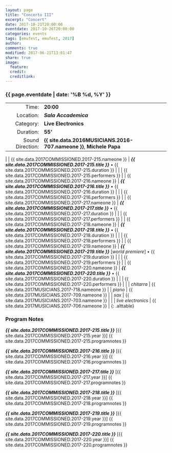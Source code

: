 ```yaml
---
layout: page
title: "Concerto III"
excerpt: "Concert"
date: 2017-10-21T20:00:00
eventdate: 2017-10-26T20:00:00
categories: events
tags: [emufest, emufest, 2017]
author:
comments: true
modified: 2017-06-21T13:01:47
share: true
image:
  feature:
  credit:
  creditlink:
---
```


### {{ page.eventdate | date: '%B %d, %Y' }}

|  |  |
|------------:|:------------|
| Time: | **20:00** |
| Location: | ***Sala Accademica*** |
| Category: | **Live Electronics** |
| Duration: | **55'** |
| Sound Direction: | **{{ site.data.2016MUSICIANS.2016-707.nameone }}**, **Michele Papa** |
|
| {{ site.data.2017COMMISSIONED.2017-215.nameone }} | ***{{ site.data.2017COMMISSIONED.2017-215.title }}*** • {{ site.data.2017COMMISSIONED.2017-215.duration }} |
|  | {{ site.data.2017COMMISSIONED.2017-215.performers }} |
| {{ site.data.2017COMMISSIONED.2017-216.nameone }} | ***{{ site.data.2017COMMISSIONED.2017-216.title }}*** • {{ site.data.2017COMMISSIONED.2017-216.duration }} |
|  | {{ site.data.2017COMMISSIONED.2017-216.performers }} |
| {{ site.data.2017COMMISSIONED.2017-217.nameone }} | ***{{ site.data.2017COMMISSIONED.2017-217.title }}*** • {{ site.data.2017COMMISSIONED.2017-217.duration }} |
|  | {{ site.data.2017COMMISSIONED.2017-217.performers }} |
| {{ site.data.2017COMMISSIONED.2017-218.nameone }} | ***{{ site.data.2017COMMISSIONED.2017-218.title }}*** • {{ site.data.2017COMMISSIONED.2017-218.duration }} |
|  | {{ site.data.2017COMMISSIONED.2017-218.performers }} |
| {{ site.data.2017COMMISSIONED.2017-219.nameone }} | ***{{ site.data.2017COMMISSIONED.2017-219.title }}*** [_world premiere_] • {{ site.data.2017COMMISSIONED.2017-219.duration }} |
|  | {{ site.data.2017COMMISSIONED.2017-219.performers }} |
| {{ site.data.2017COMMISSIONED.2017-220.nameone }} | ***{{ site.data.2017COMMISSIONED.2017-220.title }}*** • {{ site.data.2017COMMISSIONED.2017-220.duration }} |
|  | {{ site.data.2017COMMISSIONED.2017-220.performers }} |
|
|  *chitarra* | {{ site.data.2017MUSICIANS.2017-718.nameone }} |
|  *piano* | {{ site.data.2017MUSICIANS.2017-709.nameone }} |
|  *sax* | {{ site.data.2017MUSICIANS.2017-703.nameone }} |
|
|  *live electronics* |  {{ site.data.2017MUSICIANS.2017-706.nameone }} |
{: .alttable}


### Program Notes

***{{ site.data.2017COMMISSIONED.2017-215.title }}*** [{{ site.data.2017COMMISSIONED.2017-215.year }}] {{ site.data.2017COMMISSIONED.2017-215.programnotes }}

***{{ site.data.2017COMMISSIONED.2017-216.title }}*** [{{ site.data.2017COMMISSIONED.2017-216.year }}] {{ site.data.2017COMMISSIONED.2017-216.programnotes }}

***{{ site.data.2017COMMISSIONED.2017-217.title }}*** [{{ site.data.2017COMMISSIONED.2017-217.year }}] {{ site.data.2017COMMISSIONED.2017-217.programnotes }}

***{{ site.data.2017COMMISSIONED.2017-218.title }}*** [{{ site.data.2017COMMISSIONED.2017-218.year }}] {{ site.data.2017COMMISSIONED.2017-218.programnotes }}

***{{ site.data.2017COMMISSIONED.2017-219.title }}*** [{{ site.data.2017COMMISSIONED.2017-219.year }}] {{ site.data.2017COMMISSIONED.2017-219.programnotes }}

***{{ site.data.2017COMMISSIONED.2017-220.title }}*** [{{ site.data.2017COMMISSIONED.2017-220.year }}] {{ site.data.2017COMMISSIONED.2017-220.programnotes }}
